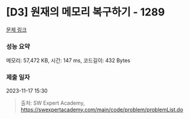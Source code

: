 # [D3] 원재의 메모리 복구하기 - 1289 

[문제 링크](https://swexpertacademy.com/main/code/problem/problemDetail.do?contestProbId=AV19AcoKI9sCFAZN) 

### 성능 요약

메모리: 57,472 KB, 시간: 147 ms, 코드길이: 432 Bytes

### 제출 일자

2023-11-17 15:30



> 출처: SW Expert Academy, https://swexpertacademy.com/main/code/problem/problemList.do